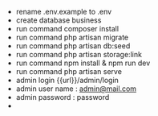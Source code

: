 - rename .env.example to .env 
- create database business
- run command composer install
- run command php artisan migrate
- run command php artisan db:seed
- run command php artisan storage:link
- run command npm install & npm run dev 
- run command php artisan serve
- admin login {{url}}/admin/login 
- admin user name : admin@mail.com 
- admin password :  password
- 

